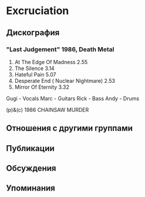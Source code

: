 # Excruciation



## Дискография

### "Last Judgement" 1986, Death Metal

1. At The Edge Of Madness 2.55
2. The Silence 3.14
3. Hateful Pain 5.07
4. Desperate End ( Nuclear Nightmare) 2.53
5. Mirror Of Eternity 3.32

Gugi - Vocals
Marc - Guitars
Rick - Bass
Andy - Drums

(p)&(c) 1986 CHAINSAW MURDER


## Отношения с другими группами


## Публикации


## Обсуждения


## Упоминания

